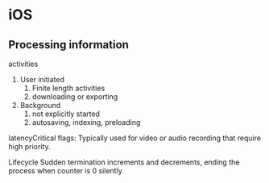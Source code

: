 # iOS

## Processing information

activities
1. User initiated
   1. Finite length activities
   2. downloading or exporting
2. Background
   1. not explicitly started
   2. autosaving, indexing, preloading


latencyCritical flags:
Typically used for video or audio recording that require high priority.

Lifecycle
Sudden termination increments and decrements, ending the process when counter is 0 silently
